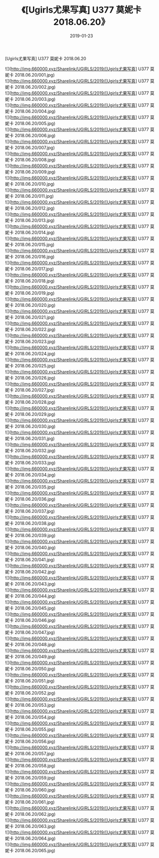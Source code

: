 ﻿---
layout: post
title:  《[Ugirls尤果写真] U377 莫妮卡 2018.06.20》
date:   2019-01-23
img: http://img.660000.xyz/Sharelink/UGIRLS/2019/[Ugirls尤果写真] U377 莫妮卡 2018.06.20/000.jpg
categories: [美女, 清纯, 唯美]
---

[Ugirls尤果写真] U377 莫妮卡 2018.06.20

 ![](http://img.660000.xyz/Sharelink/UGIRLS/2019/[Ugirls尤果写真] U377 莫妮卡 2018.06.20/001.jpg) <br>![](http://img.660000.xyz/Sharelink/UGIRLS/2019/[Ugirls尤果写真] U377 莫妮卡 2018.06.20/002.jpg) <br>![](http://img.660000.xyz/Sharelink/UGIRLS/2019/[Ugirls尤果写真] U377 莫妮卡 2018.06.20/003.jpg) <br>![](http://img.660000.xyz/Sharelink/UGIRLS/2019/[Ugirls尤果写真] U377 莫妮卡 2018.06.20/004.jpg) <br>![](http://img.660000.xyz/Sharelink/UGIRLS/2019/[Ugirls尤果写真] U377 莫妮卡 2018.06.20/005.jpg) <br>![](http://img.660000.xyz/Sharelink/UGIRLS/2019/[Ugirls尤果写真] U377 莫妮卡 2018.06.20/006.jpg) <br>![](http://img.660000.xyz/Sharelink/UGIRLS/2019/[Ugirls尤果写真] U377 莫妮卡 2018.06.20/007.jpg) <br>![](http://img.660000.xyz/Sharelink/UGIRLS/2019/[Ugirls尤果写真] U377 莫妮卡 2018.06.20/008.jpg) <br>![](http://img.660000.xyz/Sharelink/UGIRLS/2019/[Ugirls尤果写真] U377 莫妮卡 2018.06.20/009.jpg) <br>![](http://img.660000.xyz/Sharelink/UGIRLS/2019/[Ugirls尤果写真] U377 莫妮卡 2018.06.20/010.jpg) <br>![](http://img.660000.xyz/Sharelink/UGIRLS/2019/[Ugirls尤果写真] U377 莫妮卡 2018.06.20/011.jpg) <br>![](http://img.660000.xyz/Sharelink/UGIRLS/2019/[Ugirls尤果写真] U377 莫妮卡 2018.06.20/012.jpg) <br>![](http://img.660000.xyz/Sharelink/UGIRLS/2019/[Ugirls尤果写真] U377 莫妮卡 2018.06.20/013.jpg) <br>![](http://img.660000.xyz/Sharelink/UGIRLS/2019/[Ugirls尤果写真] U377 莫妮卡 2018.06.20/014.jpg) <br>![](http://img.660000.xyz/Sharelink/UGIRLS/2019/[Ugirls尤果写真] U377 莫妮卡 2018.06.20/015.jpg) <br>![](http://img.660000.xyz/Sharelink/UGIRLS/2019/[Ugirls尤果写真] U377 莫妮卡 2018.06.20/016.jpg) <br>![](http://img.660000.xyz/Sharelink/UGIRLS/2019/[Ugirls尤果写真] U377 莫妮卡 2018.06.20/017.jpg) <br>![](http://img.660000.xyz/Sharelink/UGIRLS/2019/[Ugirls尤果写真] U377 莫妮卡 2018.06.20/018.jpg) <br>![](http://img.660000.xyz/Sharelink/UGIRLS/2019/[Ugirls尤果写真] U377 莫妮卡 2018.06.20/019.jpg) <br>![](http://img.660000.xyz/Sharelink/UGIRLS/2019/[Ugirls尤果写真] U377 莫妮卡 2018.06.20/020.jpg) <br>![](http://img.660000.xyz/Sharelink/UGIRLS/2019/[Ugirls尤果写真] U377 莫妮卡 2018.06.20/021.jpg) <br>![](http://img.660000.xyz/Sharelink/UGIRLS/2019/[Ugirls尤果写真] U377 莫妮卡 2018.06.20/022.jpg) <br>![](http://img.660000.xyz/Sharelink/UGIRLS/2019/[Ugirls尤果写真] U377 莫妮卡 2018.06.20/023.jpg) <br>![](http://img.660000.xyz/Sharelink/UGIRLS/2019/[Ugirls尤果写真] U377 莫妮卡 2018.06.20/024.jpg) <br>![](http://img.660000.xyz/Sharelink/UGIRLS/2019/[Ugirls尤果写真] U377 莫妮卡 2018.06.20/025.jpg) <br>![](http://img.660000.xyz/Sharelink/UGIRLS/2019/[Ugirls尤果写真] U377 莫妮卡 2018.06.20/026.jpg) <br>![](http://img.660000.xyz/Sharelink/UGIRLS/2019/[Ugirls尤果写真] U377 莫妮卡 2018.06.20/027.jpg) <br>![](http://img.660000.xyz/Sharelink/UGIRLS/2019/[Ugirls尤果写真] U377 莫妮卡 2018.06.20/028.jpg) <br>![](http://img.660000.xyz/Sharelink/UGIRLS/2019/[Ugirls尤果写真] U377 莫妮卡 2018.06.20/029.jpg) <br>![](http://img.660000.xyz/Sharelink/UGIRLS/2019/[Ugirls尤果写真] U377 莫妮卡 2018.06.20/030.jpg) <br>![](http://img.660000.xyz/Sharelink/UGIRLS/2019/[Ugirls尤果写真] U377 莫妮卡 2018.06.20/031.jpg) <br>![](http://img.660000.xyz/Sharelink/UGIRLS/2019/[Ugirls尤果写真] U377 莫妮卡 2018.06.20/032.jpg) <br>![](http://img.660000.xyz/Sharelink/UGIRLS/2019/[Ugirls尤果写真] U377 莫妮卡 2018.06.20/033.jpg) <br>![](http://img.660000.xyz/Sharelink/UGIRLS/2019/[Ugirls尤果写真] U377 莫妮卡 2018.06.20/034.jpg) <br>![](http://img.660000.xyz/Sharelink/UGIRLS/2019/[Ugirls尤果写真] U377 莫妮卡 2018.06.20/035.jpg) <br>![](http://img.660000.xyz/Sharelink/UGIRLS/2019/[Ugirls尤果写真] U377 莫妮卡 2018.06.20/036.jpg) <br>![](http://img.660000.xyz/Sharelink/UGIRLS/2019/[Ugirls尤果写真] U377 莫妮卡 2018.06.20/037.jpg) <br>![](http://img.660000.xyz/Sharelink/UGIRLS/2019/[Ugirls尤果写真] U377 莫妮卡 2018.06.20/038.jpg) <br>![](http://img.660000.xyz/Sharelink/UGIRLS/2019/[Ugirls尤果写真] U377 莫妮卡 2018.06.20/039.jpg) <br>![](http://img.660000.xyz/Sharelink/UGIRLS/2019/[Ugirls尤果写真] U377 莫妮卡 2018.06.20/040.jpg) <br>![](http://img.660000.xyz/Sharelink/UGIRLS/2019/[Ugirls尤果写真] U377 莫妮卡 2018.06.20/041.jpg) <br>![](http://img.660000.xyz/Sharelink/UGIRLS/2019/[Ugirls尤果写真] U377 莫妮卡 2018.06.20/042.jpg) <br>![](http://img.660000.xyz/Sharelink/UGIRLS/2019/[Ugirls尤果写真] U377 莫妮卡 2018.06.20/043.jpg) <br>![](http://img.660000.xyz/Sharelink/UGIRLS/2019/[Ugirls尤果写真] U377 莫妮卡 2018.06.20/044.jpg) <br>![](http://img.660000.xyz/Sharelink/UGIRLS/2019/[Ugirls尤果写真] U377 莫妮卡 2018.06.20/045.jpg) <br>![](http://img.660000.xyz/Sharelink/UGIRLS/2019/[Ugirls尤果写真] U377 莫妮卡 2018.06.20/046.jpg) <br>![](http://img.660000.xyz/Sharelink/UGIRLS/2019/[Ugirls尤果写真] U377 莫妮卡 2018.06.20/047.jpg) <br>![](http://img.660000.xyz/Sharelink/UGIRLS/2019/[Ugirls尤果写真] U377 莫妮卡 2018.06.20/048.jpg) <br>![](http://img.660000.xyz/Sharelink/UGIRLS/2019/[Ugirls尤果写真] U377 莫妮卡 2018.06.20/049.jpg) <br>![](http://img.660000.xyz/Sharelink/UGIRLS/2019/[Ugirls尤果写真] U377 莫妮卡 2018.06.20/050.jpg) <br>![](http://img.660000.xyz/Sharelink/UGIRLS/2019/[Ugirls尤果写真] U377 莫妮卡 2018.06.20/051.jpg) <br>![](http://img.660000.xyz/Sharelink/UGIRLS/2019/[Ugirls尤果写真] U377 莫妮卡 2018.06.20/052.jpg) <br>![](http://img.660000.xyz/Sharelink/UGIRLS/2019/[Ugirls尤果写真] U377 莫妮卡 2018.06.20/053.jpg) <br>![](http://img.660000.xyz/Sharelink/UGIRLS/2019/[Ugirls尤果写真] U377 莫妮卡 2018.06.20/054.jpg) <br>![](http://img.660000.xyz/Sharelink/UGIRLS/2019/[Ugirls尤果写真] U377 莫妮卡 2018.06.20/055.jpg) <br>![](http://img.660000.xyz/Sharelink/UGIRLS/2019/[Ugirls尤果写真] U377 莫妮卡 2018.06.20/056.jpg) <br>![](http://img.660000.xyz/Sharelink/UGIRLS/2019/[Ugirls尤果写真] U377 莫妮卡 2018.06.20/057.jpg) <br>![](http://img.660000.xyz/Sharelink/UGIRLS/2019/[Ugirls尤果写真] U377 莫妮卡 2018.06.20/058.jpg) <br>![](http://img.660000.xyz/Sharelink/UGIRLS/2019/[Ugirls尤果写真] U377 莫妮卡 2018.06.20/059.jpg) <br>![](http://img.660000.xyz/Sharelink/UGIRLS/2019/[Ugirls尤果写真] U377 莫妮卡 2018.06.20/060.jpg) <br>![](http://img.660000.xyz/Sharelink/UGIRLS/2019/[Ugirls尤果写真] U377 莫妮卡 2018.06.20/061.jpg) <br>![](http://img.660000.xyz/Sharelink/UGIRLS/2019/[Ugirls尤果写真] U377 莫妮卡 2018.06.20/062.jpg) <br>![](http://img.660000.xyz/Sharelink/UGIRLS/2019/[Ugirls尤果写真] U377 莫妮卡 2018.06.20/063.jpg) <br>![](http://img.660000.xyz/Sharelink/UGIRLS/2019/[Ugirls尤果写真] U377 莫妮卡 2018.06.20/064.jpg) <br>![](http://img.660000.xyz/Sharelink/UGIRLS/2019/[Ugirls尤果写真] U377 莫妮卡 2018.06.20/065.jpg) <br>